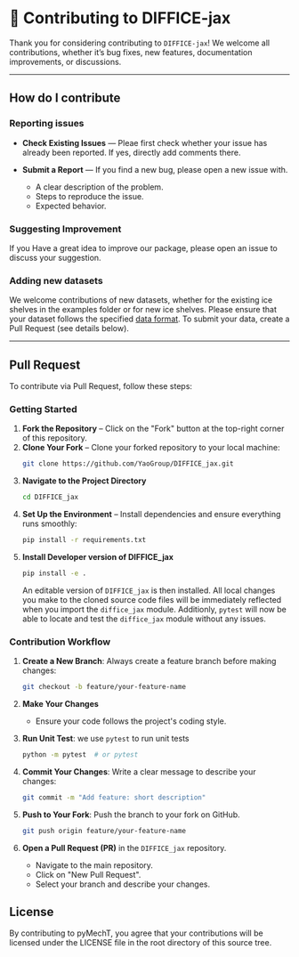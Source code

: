 # 📌 Contributing to DIFFICE-jax

Thank you for considering contributing to `DIFFICE-jax`! We welcome all contributions, whether it’s bug fixes, new features, documentation improvements, or discussions.

---
## How do I contribute

### Reporting issues

- **Check Existing Issues** — Pleae first check whether your issue has already been reported. If yes, directly add comments there.
  
- **Submit a Report** — If you find a new bug, please open a new issue with.
  - A clear description of the problem.
  - Steps to reproduce the issue.
  - Expected behavior.

### Suggesting Improvement

If you Have a great idea to improve our package, please open an issue to discuss your suggestion.

### Adding new datasets

We welcome contributions of new datasets, whether for the existing ice shelves in the examples folder or for new ice shelves. Please ensure that your dataset follows the specified [data format](https://github.com/YaoGroup/DIFFICE_jax/blob/main/docs/data.md). To submit your data, create a Pull Request (see details below).

---
## Pull Request

To contribute via Pull Request, follow these steps:
### Getting Started

1. **Fork the Repository** – Click on the "Fork" button at the top-right corner of this repository.
2. **Clone Your Fork** – Clone your forked repository to your local machine:
   ```sh
   git clone https://github.com/YaoGroup/DIFFICE_jax.git
3. **Navigate to the Project Directory**
   ```sh
   cd DIFFICE_jax
4. **Set Up the Environment** – Install dependencies and ensure everything runs smoothly:
   ```sh
   pip install -r requirements.txt
5. **Install Developer version of DIFFICE_jax**
   ```sh
   pip install -e .
   ```
   An editable version of `DIFFICE_jax` is then installed. All local changes you make to the cloned source code files will be immediately reflected when you import the `diffice_jax` module. Additionly, `pytest` will now be able to locate and test the `diffice_jax` module without any issues.
   

### Contribution Workflow

1. **Create a New Branch**: Always create a feature branch before making changes:
   ```sh
   git checkout -b feature/your-feature-name
2. **Make Your Changes**
   - Ensure your code follows the project's coding style.

3. **Run Unit Test**: we use `pytest` to run unit tests
   ```sh
   python -m pytest  # or pytest
3. **Commit Your Changes**: Write a clear message to describe your changes:
   ```sh
   git commit -m "Add feature: short description"
4. **Push to Your Fork**: Push the branch to your fork on GitHub.
   ```sh
   git push origin feature/your-feature-name
5. **Open a Pull Request (PR)** in the `DIFFICE_jax` repository.
   - Navigate to the main repository.
   - Click on "New Pull Request".
   - Select your branch and describe your changes.

## License

By contributing to pyMechT, you agree that your contributions will be licensed
under the LICENSE file in the root directory of this source tree.

